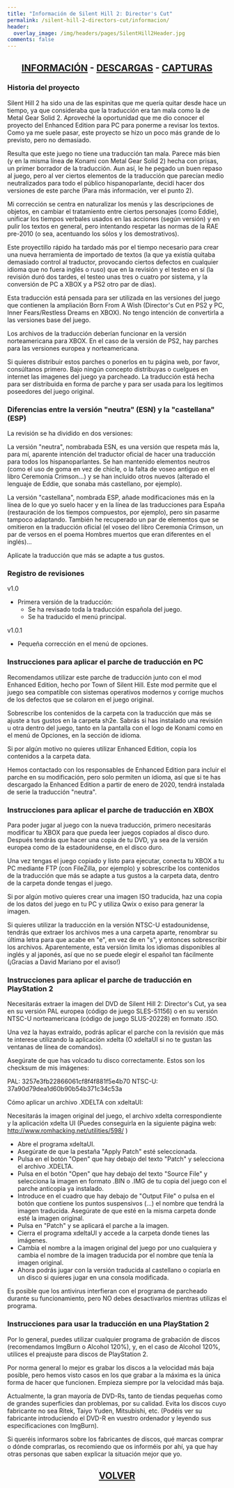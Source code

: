 ```yaml
---
title: "Información de Silent Hill 2: Director's Cut"
permalink: /silent-hill-2-directors-cut/informacion/
header:
  overlay_image: /img/headers/pages/SilentHill2Header.jpg
comments: false
---
```

<h2 style="text-align: center;"><strong><a href="/silent-hill-2-directors-cut/informacion/">INFORMACIÓN</a> - <a href="/silent-hill-2-directors-cut/descargar/">DESCARGAS</a> - <a href="/silent-hill-2-directors-cut/capturas/">CAPTURAS</a></strong></h2>

### Historia del proyecto

Silent Hill 2 ha sido una de las espinitas que me quería quitar desde hace 
un tiempo, ya que consideraba que la traducción era tan mala como la de 
Metal Gear Solid 2. Aproveché la oportunidad que me dio conocer el proyecto 
del Enhanced Edition para PC para ponerme a revisar los textos. Como ya me 
suele pasar, este proyecto se hizo un poco más grande de lo previsto, pero 
no demasiado.

Resulta que este juego no tiene una traducción tan mala. Parece más bien (y 
en la misma línea de Konami con Metal Gear Solid 2) hecha con prisas, un 
primer borrador de la traducción. Aun así, le he pegado un buen repaso al 
juego, pero al ver ciertos elementos de la traducción que parecían medio 
neutralizados para todo el público hispanoparlante, decidí hacer dos 
versiones de este parche (Para más información, ver el punto 2).

Mi corrección se centra en naturalizar los menús y las descripciones de 
objetos, en cambiar el tratamiento entre ciertos personajes (como Eddie), 
unificar los tiempos verbales usados en las acciones (según versión) y en 
pulir los textos en general, pero intentando respetar las normas de la RAE 
pre-2010 (o sea, acentuando los sólos y los demostrativos).

Este proyectillo rápido ha tardado más por el tiempo necesario para crear 
una nueva herramienta de importado de textos (la que ya existía quitaba 
demasiado control al traductor, provocando ciertos defectos en cualquier 
idioma que no fuera inglés o ruso) que en la revisión y el testeo en sí 
(la revisión duró dos tardes, el testeo unas tres o cuatro por sistema, 
y la conversión de PC a XBOX y a PS2 otro par de días).

Esta traducción está pensada para ser utilizada en las versiones del juego 
que contienen la ampliación Born From A Wish (Director's Cut en PS2 y PC, 
Inner Fears/Restless Dreams en XBOX). No tengo intención de convertirla a 
las versiones base del juego.

Los archivos de la traducción deberían funcionar en la versión 
norteamericana para XBOX. En el caso de la versión de PS2, hay parches para 
las versiones europea y norteamericana.

Si quieres distribuir estos parches o ponerlos en tu página web, por favor, 
consúltanos primero. Bajo ningún concepto distribuyas o cuelgues en internet 
las imagenes del juego ya parcheado. La traducción está hecha para ser 
distribuida en forma de parche y para ser usada para los legitimos 
poseedores del juego original.

### Diferencias entre la versión "neutra" (ESN) y la "castellana" (ESP)

La revisión se ha dividido en dos versiones:

La versión "neutra", nombrabada ESN, es una versión que respeta más la, para 
mí, aparente intención del traductor oficial de hacer una traducción para 
todos los hispanoparlantes. Se han mantenido elementos neutros (como el uso 
de goma en vez de chicle, o la falta de voseo antiguo en el libro Ceremonia
Crimson...) y se han incluido otros nuevos (alterado el lenguaje de Eddie, 
que sonaba más castellano, por ejemplo).

La versión "castellana", nombrada ESP, añade modificaciones más en la línea 
de lo que yo suelo hacer y en la línea de las traducciones para España 
(restauración de los tiempos compuestos, por ejemplo), pero sin pasarme 
tampoco adaptando. También he recuperado un par de elementos que se 
omitieron en la traducción oficial (el voseo del libro Ceremonia Crimson, 
un par de versos en el poema Hombres muertos que eran diferentes en el 
inglés)...

Aplícate la traducción que más se adapte a tus gustos.

### Registro de revisiones
v1.0
- Primera versión de la traducción:  
  - Se ha revisado toda la traducción española del juego.  
  - Se ha traducido el menú principal.

v1.0.1
- Pequeña corrección en el menú de opciones.

### Instrucciones para aplicar el parche de traducción en PC

Recomendamos utilizar este parche de traducción junto con el mod Enhanced 
Edition, hecho por Town of Silent Hill. Este mod permite que el juego sea 
compatible con sistemas operativos modernos y corrige muchos de los defectos 
que se colaron en el juego original.

Sobrescribe los contenidos de la carpeta con la traducción que más se ajuste 
a tus gustos en la carpeta sh2e. Sabrás si has instalado una revisión u otra 
dentro del juego, tanto en la pantalla con el logo de Konami como en el menú 
de Opciones, en la sección de idioma.

Si por algún motivo no quieres utilizar Enhanced Edition, copia los 
contenidos a la carpeta data.

Hemos contactado con los responsables de Enhanced Edition para incluir el 
parche en su modificación, pero solo permiten un idioma, así que si te has 
descargado la Enhanced Edition a partir de enero de 2020, tendrá instalada 
de serie la traducción "neutra".

### Instrucciones para aplicar el parche de traducción en XBOX

Para poder jugar al juego con la nueva traducción, primero necesitarás 
modificar tu XBOX para que pueda leer juegos copiados al disco duro. Después 
tendrás que hacer una copia de tu DVD, ya sea de la versión europea como de 
la estadounidense, en el disco duro.

Una vez tengas el juego copiado y listo para ejecutar, conecta tu XBOX a tu 
PC mediante FTP (con FileZilla, por ejemplo) y sobrescribe los contenidos de 
la traducción que más se adapte a tus gustos a la carpeta data, dentro de la 
carpeta donde tengas el juego.

Si por algún motivo quieres crear una imagen ISO traducida, haz una copia 
de los datos del juego en tu PC y utiliza Qwix o exiso para generar la 
imagen.

Si quieres utilizar la traducción en la versión NTSC-U estadounidense, 
tendrás que extraer los archivos mes a una carpeta aparte, renombrar su 
última letra para que acabe en "e", en vez de en "s", y entonces 
sobrescribir los archivos. Aparentemente, esta versión limita los idiomas 
disponibles al inglés y al japonés, así que no se puede elegir el español 
tan fácilmente (¡Gracias a David Mariano por el aviso!)

### Instrucciones para aplicar el parche de traducción en PlayStation 2

Necesitarás extraer la imagen del DVD de Silent Hill 2: Director's Cut, ya 
sea en su versión PAL europea (código de juego SLES-51156) o en su versión 
NTSC-U norteamericana (código de juego SLUS-20228) en formato .ISO.

Una vez la hayas extraído, podrás aplicar el parche con la revisión que 
más te interese utilizando la aplicación xdelta (O xdeltaUI si no te gustan 
las ventanas de línea de comandos).

Asegúrate de que has volcado tu disco correctamente. Estos son los checksum 
de mis imágenes:

PAL: 3257e3fb22866061cf8f4f881f5e4b70
NTSC-U: 37a90d79dea1d60b90b54b371c34c53a

Cómo aplicar un archivo .XDELTA con xdeltaUI:

Necesitarás la imagen original del juego, el archivo xdelta 
correspondiente y la aplicación xdelta UI (Puedes conseguirla en la 
siguiente página web: http://www.romhacking.net/utilities/598/ )

 - Abre el programa xdeltaUI.
 - Asegúrate de que la pestaña "Apply Patch" esté seleccionada.
 - Pulsa en el botón "Open" que hay debajo del texto "Patch" y selecciona el 
   archivo .XDELTA.
 - Pulsa en el botón "Open" que hay debajo del texto "Source File" y 
   selecciona la imagen en formato .BIN o .IMG de tu copia del juego con el 
   parche anticopia ya instalado.
 - Introduce en el cuadro que hay debajo de "Output File" o pulsa en el 
   botón que contiene los puntos suspensivos (...) el nombre que tendrá la 
   imagen traducida. Asegúrate de que esté en la misma carpeta donde esté la 
   imagen original.
 - Pulsa en "Patch" y se aplicará el parche a la imagen.
 - Cierra el programa xdeltaUI y accede a la carpeta donde tienes las 
   imágenes.
 - Cambia el nombre a la imagen original del juego por uno cualquiera y 
   cambia el nombre de la imagen traducida por el nombre que tenía la imagen 
   original.
 - Ahora podrás jugar con la versión traducida al castellano o copiarla en 
   un disco si quieres jugar en una consola modificada.

Es posible que los antivirus interfieran con el programa de parcheado 
durante su funcionamiento, pero NO debes desactivarlos mientras utilizas el 
programa.

### Instrucciones para usar la traducción en una PlayStation 2

Por lo general, puedes utilizar cualquier programa de grabación de discos 
(recomendamos ImgBurn o Alcohol 120%), y, en el caso de Alcohol 120%, 
utilices el preajuste para discos de PlayStation 2.

Por norma general lo mejor es grabar los discos a la velocidad más baja 
posible, pero hemos visto casos en los que grabar a la máxima es la única 
forma de hacer que funcionen. Empieza siempre por la velocidad más baja.

Actualmente, la gran mayoría de DVD-Rs, tanto de tiendas pequeñas como de 
grandes superficies dan problemas, por su calidad. Evita los discos cuyo 
fabricante no sea Ritek, Taiyo Yuden, Mitsubishi, etc. (Podéis ver su 
fabricante introduciendo el DVD-R en vuestro ordenador y leyendo sus 
especificaciones con ImgBurn).

Si queréis informaros sobre los fabricantes de discos, qué marcas comprar o 
dónde comprarlas, os recomiendo que os informéis por ahí, ya que hay otras 
personas que saben explicar la situación mejor que yo.


<h2 style="text-align: center;"><a href="/silent-hill-2-directors-cut/"><strong>VOLVER</strong></a></h2>


